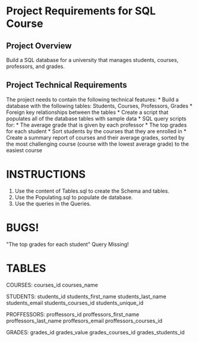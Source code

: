 # Project Requirements for SQL Course

## Project Overview
Build a SQL database for a university that manages students, courses, professors, and grades.

## Project Technical Requirements

The project needs to contain the following technical features:
    * Build a database with the following tables: Students, Courses, Professors, Grades
    * Foreign key relationships between the tables
    * Create a script that populates all of the database tables with sample data
    * SQL query scripts for:
        * The average grade that is given by each professor
        * The top grades for each student
        * Sort students by the courses that they are enrolled in
        * Create a summary report of courses and their average grades, sorted by the most challenging course (course with the lowest average grade) to the easiest course
     


# INSTRUCTIONS

1.  Use the content of Tables.sql to create the Schema and tables.
2. Use the Populating.sql to populate de database.
3. Use the queries in the Queries.


# BUGS!
"The top grades for each student" Query Missing!

# TABLES

COURSES:
    courses_id
    courses_name


STUDENTS:
    students_id 
    students_first_name
    students_last_name
    students_email
    students_courses_id
    students_unique_id
    

PROFFESSORS:
    proffessors_id
    proffessors_first_name
    proffessors_last_name
    proffesors_email
    proffessors_courses_id


GRADES:
    grades_id
    grades_value
    grades_courses_id
    grades_students_id



